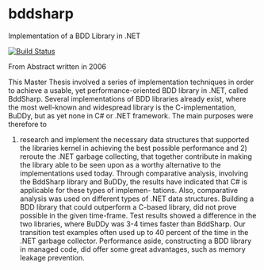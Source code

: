 # bddsharp
Implementation of a BDD Library in .NET

[![Build Status](https://travis-ci.org/sorenjuul/bddsharp.svg?branch=master)](https://travis-ci.org/sorenjuul/bddsharp)

From Abstract written in 2006

This Master Thesis involved a series of implementation techniques in order
to achieve a usable, yet performance-oriented BDD library in .NET, called
BddSharp. Several implementations of BDD libraries already exist, where the
most well-known and widespread library is the C-implementation, BuDDy, but
as yet none in C# or .NET framework. The main purposes were therefore to
1) research and implement the necessary data structures that supported the
libraries kernel in achieving the best possible performance and 2) reroute the
.NET garbage collecting, that together contribute in making the library able to
be seen upon as a worthy alternative to the implementations used today.
Through comparative analysis, involving the BddSharp library and BuDDy,
the results have indicated that C# is applicable for these types of implemen-
tations. Also, comparative analysis was used on different types of .NET data
structures.
Building a BDD library that could outperform a C-based library, did not
prove possible in the given time-frame. Test results showed a difference in the
two libraries, where BuDDy was 3-4 times faster than BddSharp. Our transition
test examples often used up to 40 percent of the time in the .NET garbage
collector. Performance aside, constructing a BDD library in managed code, did
offer some great advantages, such as memory leakage prevention.
